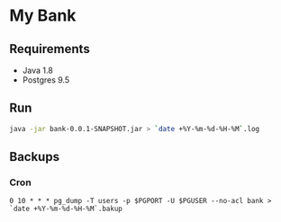 # My Bank

## Requirements
- Java 1.8
- Postgres 9.5

## Run

```bash
java -jar bank-0.0.1-SNAPSHOT.jar > `date +%Y-%m-%d-%H-%M`.log
```

## Backups

### Cron

```cron
0 10 * * * pg_dump -T users -p $PGPORT -U $PGUSER --no-acl bank > `date +%Y-%m-%d-%H-%M`.bakup
```